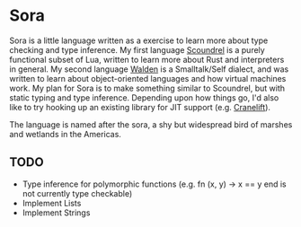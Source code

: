 Sora
====

Sora is a little language written as a exercise to learn more about type
checking and type inference. My first language
[Scoundrel](https://github.com/dminor/scoundrel) is a purely functional
subset of Lua, written to learn more about Rust and interpreters in general.
My second language [Walden](https://github.com/dminor/walden) is a
Smalltalk/Self dialect, and was written to learn about object-oriented
languages and how virtual machines work. My plan for Sora is to make
something similar to Scoundrel, but with static typing and type inference.
Depending upon how things go, I'd also like to try hooking up an existing
library for JIT support (e.g.
[Cranelift](https://github.com/CraneStation/cranelift)).

The language is named after the sora, a shy but widespread bird of marshes
and wetlands in the Americas.

TODO
----
* Type inference for polymorphic functions (e.g. fn (x, y) -> x == y end is not currently type checkable)
* Implement Lists
* Implement Strings
